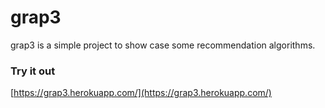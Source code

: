 # grap3
grap3 is a simple project to show case some recommendation algorithms.

### Try it out
[https://grap3.herokuapp.com/](https://grap3.herokuapp.com/)